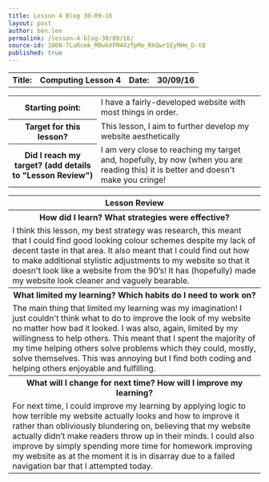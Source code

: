```yaml
---
title: Lesson 4 Blog 30-09-16
layout: post
author: ben.lee
permalink: /lesson-4-blog-30/09/16/
source-id: 106N-7LuRcmk_M0wkXFM44zTpMo_RkQwr1EyMHm_D-tQ
published: true
---
```

<table>
  <tr>
    <th>Title:</th>
    <th>Computing Lesson 4</th>
    <th>Date:</th>
    <th>30/09/16</th>
  </tr>
</table>


<table>
  <tr>
    <th>Starting point:</th>
    <td>I have a fairly-developed website with most things in order.</td>
  </tr>
  <tr>
    <th>Target for this lesson?</th>
    <td>This lesson, I aim to further develop my website aesthetically</td>
  </tr>
  <tr>
    <th>Did I reach my target? 
(add details to "Lesson Review")</th>
    <td> I am very close to reaching my target and, hopefully, by now (when you are reading this) it is better and doesn't make you cringe!</td>
  </tr>
</table>


<table>
  <tr>
    <th>Lesson Review</th>
  </tr>
  <tr>
    <th>How did I learn? What strategies were effective? </th>
  </tr>
  <tr>
    <td>I think this lesson, my best strategy was research, this meant that I could find good looking colour schemes despite my lack of decent taste in that area. It also meant that I could find out how to make additional stylistic adjustments to my website so that it doesn't look like a website from the 90’s! It has (hopefully) made my website look cleaner and vaguely bearable.</td>
  </tr>
  <tr>
    <th>What limited my learning? Which habits do I need to work on? </th>
  </tr>
  <tr>
    <td>The main thing that limited my learning was my imagination! I just couldn't think what to do to improve the look of my website no matter how bad it looked. I was also, again, limited by my willingness to help others. This meant that I spent the majority of my time helping others solve problems which they could, mostly, solve themselves. This was annoying but I find both coding and helping others enjoyable and fulfilling.</td>
  </tr>
  <tr>
    <th>What will I change for next time? How will I improve my learning?</th>
  </tr>
  <tr>
    <td>For next time, I could improve my learning by applying logic to how terrible my website actually looks and how to improve it rather than obliviously blundering on, believing that my website actually didn’t make readers throw up in their minds. I could also improve by simply spending more time for homework improving my website as at the moment it is in disarray due to a failed navigation bar that I attempted today.</td>
  </tr>
</table>


